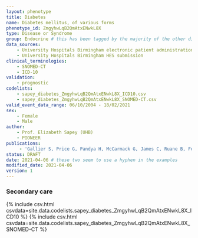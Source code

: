 ```yaml
---
layout: phenotype
title: Diabetes
name: Diabetes mellitus, of various forms
phenotype_id: ZmgyhwLqB2QmAtxENwkL8X 
type: Disease or Syndrome
group: Endocrine # this has been tagged by the majority of the other diabetes sets
data_sources: 
    - University Hospitals Birmingham electronic patient administration and communications system
    - University Hospitals Birmingham HES submission
clinical_terminologies: 
    - SNOMED-CT
    - ICD-10
validation: 
    - prognostic
codelists:
    - sapey_diabetes_ZmgyhwLqB2QmAtxENwkL8X_ICD10.csv
    - sapey_diabetes_ZmgyhwLqB2QmAtxENwkL8X_SNOMED-CT.csv
valid_event_data_range: 06/10/2004 - 18/02/2021
sex: 
    - Female
    - Male
author: 
    - Prof. Elizabeth Sapey (UHB)
    - PIONEER
publications: 
     - 'Gallier S, Price G, Pandya H, McCarmack G, James C, Ruane B, Forty L, Crosby B, Atkin C, Evans R, Dunn K, Marston E, Crawford C, Levermore M, Modhwadia S, Attwood J, Perks S, Doal R, Gkoutos G, Dormer R, Rosser R, Fanning H, Sapey E: Infrastructure and operating processes of PIONEER, the HDR-UK Data Hub in Acute Care and the workings of the Data Trust Committee: a protocol paper, BMJ Health Care Informatics DOI 10.1136/bmjhci-2020-100294'
status: DRAFT
date: 2021-04-06 # these two seem to use a hyphen in the examples
modified_date: 2021-04-06
version: 1
---
```


### Secondary care 
{% include csv.html csvdata=site.data.codelists.sapey_diabetes_ZmgyhwLqB2QmAtxENwkL8X_ICD10 %}
{% include csv.html csvdata=site.data.codelists.sapey_diabetes_ZmgyhwLqB2QmAtxENwkL8X_SNOMED-CT %}